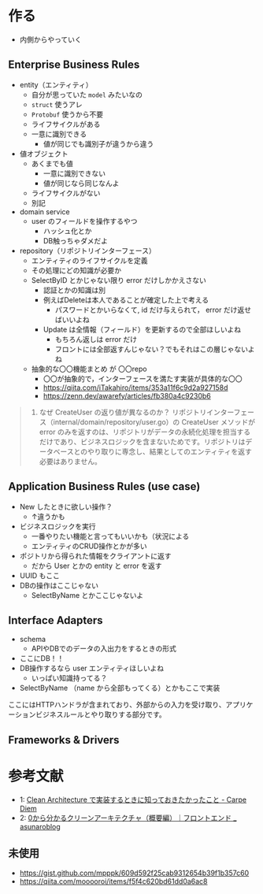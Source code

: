 # 作る

- 内側からやっていく

## Enterprise Business Rules

- entity（エンティティ）
  - 自分が思っていた `model` みたいなの
  - `struct` 使うアレ
  - `Protobuf` 使うから不要
  - ライフサイクルがある
  - 一意に識別できる
    - 値が同じでも識別子が違うから違う
- 値オブジェクト
  - あくまでも値
    - 一意に識別できない
    - 値が同じなら同じなんよ
  - ライフサイクルがない
  - 別記
- domain service
  - user のフィールドを操作するやつ
    - ハッシュ化とか
    - DB触っちゃダメだよ
- repository（リポジトリインターフェース）
  - エンティティのライフサイクルを定義
  - その処理にどの知識が必要か
  - SelectByID とかじゃない限り error だけしかかえさない
    - 認証とかの知識は別
    - 例えばDeleteは本人であることが確定した上で考える
      - パスワードとかいらなくて,
        id だけ与えられて， error だけ返せばいいよね
    - Update は全情報（フィールド）を更新するので全部ほしいよね
      - もちろん返しは error だけ
      - フロントには全部返すんじゃない？でもそれはこの層じゃないよね
  - 抽象的な〇〇機能まとめ が 〇〇repo
    - 〇〇が抽象的で，インターフェースを満たす実装が具体的な〇〇
    - https://qiita.com/iTakahiro/items/353a11f6c9d2a927158d
    - https://zenn.dev/awarefy/articles/fb380a4c9230b6

> 1. なぜ CreateUser の返り値が異なるのか？
>    リポジトリインターフェース（internal/domain/repository/user.go）の CreateUser メソッドが error のみを返すのは、リポジトリがデータの永続化処理を担当するだけであり、ビジネスロジックを含まないためです。リポジトリはデータベースとのやり取りに専念し、結果としてのエンティティを返す必要はありません。

## Application Business Rules (use case)

- New したときに欲しい操作？
  - ↑違うかも
- ビジネスロジックを実行
  - 一番やりたい機能と言ってもいいかも（状況による
  - エンティティのCRUD操作とかが多い
- ポジトリから得られた情報をクライアントに返す
  - だから User とかの entity と error を返す
- UUID もここ
- DBの操作はここじゃない
  - SelectByName とかここじゃないよ

## Interface Adapters

- schema
  - APIやDBでのデータの入出力をするときの形式
- ここにDB！！
- DB操作するなら user エンティティほしいよね
  - いっぱい知識持ってる？
- SelectByName （name から全部もってくる）とかもここで実装

ここにはHTTPハンドラが含まれており、外部からの入力を受け取り、アプリケーションビジネスルールとやり取りする部分です。

## Frameworks & Drivers

# 参考文献

- 1: [Clean Architecture で実装するときに知っておきたかったこと - Carpe Diem](https://christina04.hatenablog.com/entry/go-clean-architecture)
- 2: [0から分かるクリーンアーキテクチャ（概要編）｜フロントエンド \_ asunaroblog](https://asunaroblog.net/blog/652eb974374d5bf5084661c5)

## 未使用

- https://gist.github.com/mpppk/609d592f25cab9312654b39f1b357c60
- https://qiita.com/mooooroi/items/f5f4c620bd61dd0a6ac8

